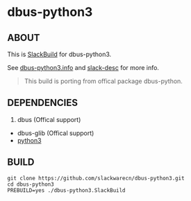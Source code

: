 # dbus-python3

## ABOUT

This is [SlackBuild](http://docs.slackware.com/slackware:slackbuild_scripts) for dbus-python3.

See [dbus-python3.info](dbus-python3.info) and [slack-desc](slack-desc) for more info.

> This build is porting from offical package dbus-python.

## DEPENDENCIES

1. dbus (Offical support)
+ dbus-glib (Offical support)
+ [python3](https://slackbuilds.org/repository/14.2/python/python3/)

## BUILD

```
git clone https://github.com/slackwarecn/dbus-python3.git
cd dbus-python3
PREBUILD=yes ./dbus-python3.SlackBuild
```

